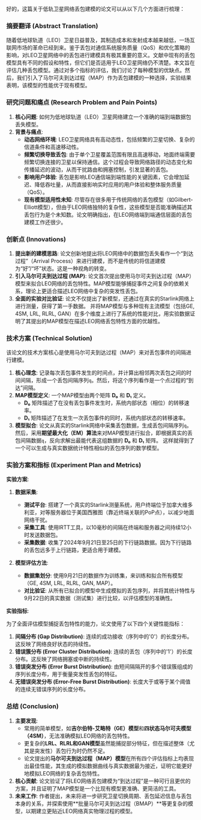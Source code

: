 好的，这篇关于低轨卫星网络丢包建模的论文可以从以下几个方面进行梳理：

### 摘要翻译 (Abstract Translation)
随着低地球轨道（LEO）卫星日益普及，其制造成本和发射成本越来越低，一场互联网市场的革命已经到来。鉴于丢包对通信系统服务质量（QoS）和优化策略的影响，对LEO卫星网络中的丢包进行建模具有极其重要的意义。文献中现有的丢包模型具有不同的假设和特性，但它们是否适用于LEO卫星网络仍不清楚。本文旨在评估几种丢包模型。通过对多个指标的评估，我们讨论了每种模型的优缺点。然后，我们引入了马尔可夫到达过程（MAP）作为丢包建模的一种选择，实验结果表明，该模型的性能优于现有模型。

### 研究问题和痛点 (Research Problem and Pain Points)
1.  **核心问题**: 如何为低地球轨道（LEO）卫星网络建立一个准确的端到端数据包丢失模型。
2.  **背景与痛点**:
    *   **动态网络环境**: LEO卫星网络具有高动态性，包括频繁的卫星切换、复杂的信道条件和高速移动性。
    *   **频繁切换导致丢包**: 由于单个卫星覆盖范围有限且高速移动，地面终端需要频繁切换连接的卫星以保持通信。这个过程会导致网络路径的动态变化和传播延迟的波动，从而干扰路由和拥塞控制，引发显著的丢包。
    *   **影响用户体验**: 丢包是影响LEO通信端到端性能的关键因素，它会增加延迟、降低吞吐量，从而直接影响实时应用的用户体验和整体服务质量（QoS）。
    *   **现有模型适用性未知**: 尽管存在很多用于传统网络的丢包模型（如Gilbert-Elliott模型），但由于LEO网络独特的复杂性，这些模型是否能准确描述其丢包行为是个未知数。论文明确指出，在LEO网络端到端通信层面的丢包建模工作还很少。

### 创新点 (Innovations)
1.  **提出新的建模思路**: 论文创新地提出将LEO网络中的数据包丢失看作一个“到达过程”（Arrival Process）来进行建模，而不是传统的将信道建模为“好”/“坏”状态。这是一种视角的转变。
2.  **引入马尔可夫到达过程 (MAP)**: 论文首次提出使用马尔可夫到达过程（MAP）模型来拟合LEO网络的丢包特性。MAP模型能够捕捉事件之间复杂的依赖关系，理论上更适合描述LEO网络中复杂的突发性丢包。
3.  **全面的实验对比验证**: 论文不仅提出了新模型，还通过在真实的Starlink网络上进行测量，获得了第一手数据。 并将MAP模型与多种现有主流模型（包括GE, 4SM, LRL, RLRL, GAN）在多个维度上进行了系统的性能对比，用实验数据证明了其提出的MAP模型在描述LEO网络丢包特性方面的优越性。

### 技术方案 (Technical Solution)
该论文的技术方案核心是使用马尔可夫到达过程（MAP）来对丢包事件的间隔进行建模。

1.  **核心理念**: 记录每次丢包事件发生的时间点，并计算出相邻两次丢包之间的时间间隔，形成一个丢包间隔序列`q`。然后，将这个序列看作是一个点过程的“到达”间隔。
2.  **MAP模型定义**: 一个MAP模型由两个矩阵 **D₀** 和 **D₁** 定义。
    *   **D₀** 矩阵描述了在没有丢包事件发生时，系统内部状态（相位）的转移速率。
    *   **D₁** 矩阵描述了在发生一次丢包事件的同时，系统内部状态的转移速率。
3.  **模型拟合**: 论文从真实的Starlink网络中采集丢包数据，生成丢包间隔序列`q`。然后，采用**期望最大化（EM）算法**来对MAP模型进行拟合，即根据真实的丢包间隔数据`q`，反向求解出最能代表这组数据的 **D₀** 和 **D₁** 矩阵。 这样就得到了一个可以生成与真实数据统计特性相似的丢包序列的数学模型。

### 实验方案和指标 (Experiment Plan and Metrics)

**实验方案**:

1.  **数据采集**:
    *   **测试平台**: 搭建了一个真实的Starlink测量系统，用户终端位于加拿大维多利亚，对等服务器位于美国西雅图（靠近终端关联的PoP点），以减少地面网络干扰。
    *   **采集工具**: 使用IRTT工具，以10毫秒的间隔在终端和服务器之间持续12小时发送数据包。
    *   **采集数据**: 收集了2024年9月21日至25日的下行链路数据。因为下行链路的丢包远多于上行链路，更适合用于建模。

2.  **模型评估方法**:
    *   **数据集划分**: 使用9月21日的数据作为训练集，来训练和拟合所有模型（GE, 4SM, LRL, RLRL, GAN, MAP）。
    *   **对比验证**: 从所有已拟合的模型中生成模拟的丢包序列，并将其统计特性与9月22日的真实数据（测试集）进行比较，以评估模型的准确性。

**实验指标**:

为了全面评估模型捕捉丢包特性的能力，论文使用了以下四个关键性能指标：

1.  **间隔分布 (Gap Distribution)**: 连续的成功接收（序列中的'0'）的长度分布。这反映了网络良好状态的持续性。
2.  **错误簇分布 (Error Cluster Distribution)**: 连续的丢包（序列中的'1'）的长度分布。这反映了网络拥塞或中断的持续性。
3.  **错误突发分布 (Error Burst Distribution)**: 由短间隔隔开的多个错误簇组成的序列长度分布，用于衡量突发性丢包的特征。
4.  **无错误突发分布 (Error-Free Burst Distribution)**: 长度大于或等于某个阈值的连续无错误序列的长度分布。

### 总结 (Conclusion)

1.  **主要发现**:
    *   常用的简单模型，如**吉尔伯特-艾略特（GE）模型**和**四状态马尔可夫模型（4SM）**，无法准确模拟LEO网络的丢包特性。
    *   更复杂的**LRL、RLRL和GAN模型**虽然能捕捉部分特征，但在描述整体（尤其是突发性）丢包行为时仍然不足。
    *   论文提出的**马尔可夫到达过程（MAP）模型**在所有四个评估指标上均表现出最佳性能，其生成的模拟数据曲线与真实数据最为接近，证明它能更好地模拟LEO网络的复杂丢包特性。
2.  **核心贡献**: 论文验证了将LEO网络丢包建模为“到达过程”是一种可行且更优的方案，并且证明了MAP模型是一个比现有模型更准确、更简洁的工具。
3.  **未来工作**: 作者提出，未来将进一步研究卫星切换周期、丢包延迟信息与丢包本身的关系，并探索使用**批量马尔可夫到达过程（BMAP）**等更复杂的模型，以期建立更贴近LEO网络真实物理过程的模型。